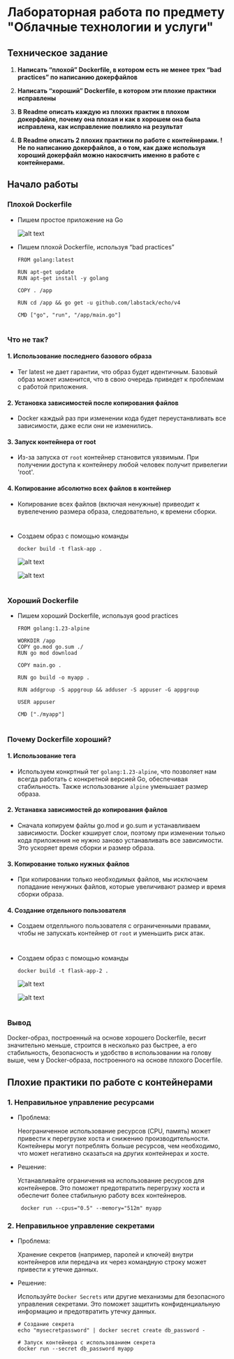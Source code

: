 
# Лабораторная работа по предмету "Облачные технологии и услуги"

## Техническое задание

1. **Написать “плохой” Dockerfile, в котором есть не менее трех “bad practices” по написанию докерфайлов**
   
2. **Написать “хороший” Dockerfile, в котором эти плохие практики исправлены**
   
3. **В Readme описать каждую из плохих практик в плохом докерфайле, почему она плохая и как в хорошем она была исправлена, как исправление повлияло на результат**
   
4. **В Readme описать 2 плохих практики по работе с контейнерами. ! Не по написанию докерфайлов, а о том, как даже используя хороший докерфайл можно накосячить именно в работе с контейнерами.**

## Начало работы

### **Плохой Dockerfile**

- Пишем простое приложение на Go

    ![alt text](<images/1.PNG>)

- Пишем плохой Dockerfile, используя “bad practices”

    ```
    FROM golang:latest

    RUN apt-get update
    RUN apt-get install -y golang

    COPY . /app

    RUN cd /app && go get -u github.com/labstack/echo/v4

    CMD ["go", "run", "/app/main.go"]
    ```

#

### Что не так?

#### 1. Использование последнего базового образа
    
- Тег latest не дает гарантии, что образ будет идентичным. Базовый образ может изменится, что в свою очередь приведет к проблемам с работой приложения.
 
#### 2. Установка зависимостей после копирования файлов

- Docker каждый раз при изменении кода будет переустанвливать все зависимости, даже если они не изменились.

#### 3. Запуск контейнера от root

- Из-за запуска от ```root``` контейнер становится уязвимым. При получении доступа к контейнеру любой человек получит привелегии 'root'.

#### 4. Копирование абсолютно всех файлов в контейнер

- Копирование всех файлов (включая ненужные) привеодит к вувелечению размера образа, следовательно, к времени сборки.
# 
- Создаем образ с помощью команды

    ```
    docker build -t flask-app .
    ```
    ![alt text](<images/2.PNG>)

    ![alt text](<images/3.png>)

#

### Хороший Dockerfile

- Пишем хороший Dockerfile, используя good practices

    ```
    FROM golang:1.23-alpine

    WORKDIR /app
    COPY go.mod go.sum ./
    RUN go mod download

    COPY main.go .

    RUN go build -o myapp .

    RUN addgroup -S appgroup && adduser -S appuser -G appgroup

    USER appuser

    CMD ["./myapp"]
    ```

#

### Почему Dockerfile хороший?


#### 1. Использование тега

- Используем конкртный тег ```golang:1.23-alpine```, что позволяет нам всегда работать с конкретной версией Go, обеспечивая стабильность. Также использование ```alpine``` уменьшает размер образа.

#### 2. Устанавка зависимостей до копирования файлов

- Сначала копируем файлы go.mod и go.sum и устанавливаем зависимости. Docker кэширует слои, поэтому при изменении только кода приложения не нужно заново устанавливать все зависимости. Это ускоряет время сборки и размер образа.

#### 3. Копирование только нужных файлов

- При копировании только необходимых файлов, мы исключаем попадание ненужных файлов, которые увеличивают размер и время сборки образа.

#### 4. Создание отдельного пользователя

- Создаем отделльного пользователя с ограниченными правами, чтобы не запускать контейнер от ```root``` и уменьшить риск атак.

#

- Создаем образ с помощью команды

    ```
    docker build -t flask-app-2 .
    ```

    ![alt text](<images/4.PNG>)

    ![alt text](<images/5.png>) 

#

### Вывод

Docker-образ, построенный на основе хорошего Dockerfile, весит значительно меньше, строится в несколько раз быстрее, а его стабильность, безопасность и удобство в использовании на голову выше, чем у Docker-образа, построенного на основе плохого Docerfile.  

## Плохие практики по работе с контейнерами

### 1. Неправильное управление ресурсами

- Проблема: 

    Неограниченное использование ресурсов (CPU, память) может привести к перегрузке хоста и снижению производительности. Контейнеры могут потреблять больше ресурсов, чем необходимо, что может негативно сказаться на других контейнерах и хосте.


- Решение: 

    Устанавливайте ограничения на использование ресурсов для контейнеров. Это поможет предотвратить перегрузку хоста и обеспечит более стабильную работу всех контейнеров.

    ```
     docker run --cpus="0.5" --memory="512m" myapp
    ```

### 2. Неправильное управление секретами
- Проблема: 
    
    Хранение секретов (например, паролей и ключей) внутри контейнеров или передача их через командную строку может привести к утечке данных.
    
- Решение: 

    Используйте ```Docker Secrets``` или другие механизмы для безопасного управления секретами. Это поможет защитить конфиденциальную информацию и предотвратить утечку данных.

    ```
    # Создание секрета
    echo "mysecretpassword" | docker secret create db_password -

    # Запуск контейнера с использованием секрета
    docker run --secret db_password myapp
    ```
